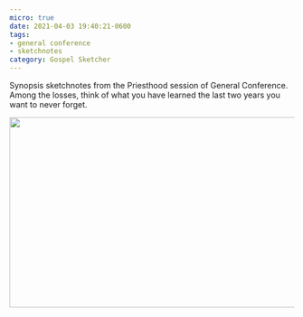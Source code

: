 ```yaml
---
micro: true
date: 2021-04-03 19:40:21-0600
tags:
- general conference
- sketchnotes
category: Gospel Sketcher
---
```


Synopsis sketchnotes from the Priesthood session of General Conference. Among the losses, think of what you have learned the last two years you want to never forget.

<img src="https://media.bennorris.org/images/gospelsketcher/uploads/2021/3556e2cc18.jpg" width="600" height="337" alt="" />